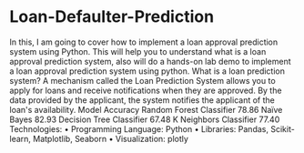 # Loan-Defaulter-Prediction
In this, I am  going to cover how to implement a loan approval prediction system using Python. This  will help you to understand what is a loan approval prediction system, also will do a hands-on lab demo to implement a loan approval prediction system using python.
What is a loan prediction system? 
A mechanism called the Loan Prediction System allows you to apply for loans and receive notifications when they are approved. By the data provided by the applicant, the system notifies the applicant of the loan's availability.
Model	Accuracy
Random Forest Classifier	78.86
Naïve Bayes	82.93
Decision Tree Classifier	67.48
K Neighbors Classifier	77.40
Technologies:
•	Programming Language: Python
•	Libraries: Pandas, Scikit-learn, Matplotlib, Seaborn
•	Visualization: plotly
